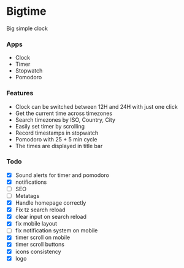 # Bigtime
Big simple clock

### Apps
- Clock
- Timer
- Stopwatch
- Pomodoro

### Features
- Clock can be switched between 12H and 24H with just one click
- Get the current time across timezones
- Search timezones by ISO, Country, City
- Easily set timer by scrolling
- Record timestamps in stopwatch
- Pomodoro with 25 + 5 min cycle
- The times are displayed in title bar

### Todo
- [x] Sound alerts for timer and pomodoro
- [x] notifications
- [ ] SEO
- [ ] Metatags
- [x] Handle homepage correctly
- [x] Fix tz search reload
- [x] clear input on search reload
- [x] fix mobile layout
- [ ] fix notification system on mobile
- [x] timer scroll on mobile
- [x] timer scroll buttons
- [x] icons consistency
- [x] logo 